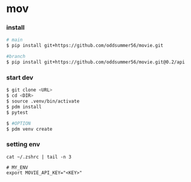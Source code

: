 # mov
### install
```bash
# main
$ pip install git+https://github.com/oddsummer56/movie.git

#branch
$ pip install git+https://github.com/oddsummer56/movie.git@0.2/api
```

### start dev
```bash
$ git clone <URL>
$ cd <DIR>
$ source .venv/bin/activate
$ pdm install
$ pytest

$ #OPTION
$ pdm venv create
```

### setting env
```
cat ~/.zshrc | tail -n 3

# MY_ENV
export MOVIE_API_KEY="<KEY>"
```
